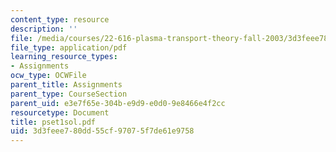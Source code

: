 ```yaml
---
content_type: resource
description: ''
file: /media/courses/22-616-plasma-transport-theory-fall-2003/3d3feee780dd55cf97075f7de61e9758_pset1sol.pdf
file_type: application/pdf
learning_resource_types:
- Assignments
ocw_type: OCWFile
parent_title: Assignments
parent_type: CourseSection
parent_uid: e3e7f65e-304b-e9d9-e0d0-9e8466e4f2cc
resourcetype: Document
title: pset1sol.pdf
uid: 3d3feee7-80dd-55cf-9707-5f7de61e9758
---
```

